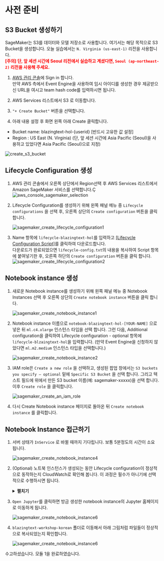 # 사전 준비

## S3 Bucket 생성하기 

SageMaker는 S3를 데이터와 모델 저장소로 사용합니다. 여기서는 해당 목적으로 S3 Bucket을 생성합니다. 오늘 실습에서는 `N. Virginia (us-east-1)` 리전을 사용합니다.<br>
**<font color='red'>[주의] 단, 앞 세션 시간에 Seoul 리전에서 실습하고 계셨다면, `Seoul (ap-northeast-2)` 리전을 사용해 주세요.</font>**

1. [AWS 관리 콘솔](https://console.aws.amazon.com/)에 Sign in 합니다. <br>
    만약 AWS 측에서 Event Engine을 사용하여 임시 아이디를 생성한 경우 제공받으신 URL을 여시고 team hash code를 입력하시면 됩니다.

1. AWS Services 리스트에서 S3 로 이동합니다.
1. `"+ Create Bucket"` 버튼을 선택합니다.
1. 아래 내용 설정 후 화면 왼쪽 아래 Create 클릭합니다.

* Bucket name: blazingtext-hol-{userid}  [반드시 고유한 값 설정] 
* Region : US East (N. Virginia) (단, 앞 세션 시간에 Asia Pacific (Seoul)을 사용하고 있었다면 Asia Pacific (Seoul)으로 지정) 

![create_s3_bucket](./images/module1_create_s3_bucket.png?classes=border)

## Lifecycle Configuration 생성
1. AWS 관리 콘솔에서 오른쪽 상단에서 Region선택 후 AWS Services 리스트에서 Amazon SageMaker 서비스를 선택합니다.Ç
    ![aws_console_sagemaker_selection](./images/module1_aws_console_sagemaker_selection.png?classes=border)

1. Lifecycle Configuration를 생성하기 위해 왼쪽 패널 메뉴 중 `Lifecycle configurations` 을 선택 후, 오른쪽 상단의 `Create configuration` 버튼을 클릭 합니다.

    ![sagemaker_create_lifecycle_configuration1](./images/module1_create_lifecycle_config1.png?classes=border)

1. Name 항목에 `lifecycle-blazingtext-hol`를 입력하고 <a href="https://raw.githubusercontent.com/daekeun-ml/aws-ai-ml-workshop-kr/master/contribution/daekeun-ml/blazingtext-korean-workshop/data/lifecycle-config.txt" download target="_blank">[Lifecycle Configuration Script]</a>를 클릭하여 다운로드합니다.<br>
다운로드가 완료되었으면 `lifecycle-config.txt`의 내용을 복사하여 Script 항목에 붙여넣기한 후, 오른쪽 하단의 `Create configuration` 버튼을 클릭 합니다. 
    ![sagemaker_create_lifecycle_configuration2](./images/module1_create_lifecycle_config2.png?classes=border)

## Notebook instance 생성

1. 새로운 Notebook instance를 생성하기 위해 왼쪽 패널 메뉴 중 Notebook Instances 선택 후 오른쪽 상단의 `Create notebook instance` 버튼을 클릭 합니다.

    ![sagemaker_create_notebook_instance1](./images/module1_sagemaker_create_notebook_instance1.png)

1. Notebook instance 이름으로 `notebook-blazingtext-hol-[YOUR-NAME]` 으로 넣은 뒤 `ml.c4.xlarge` 인스턴스 타입을 선택 합니다. 그런 다음, Additional configuration을 클릭하여 Lifecycle configuration - optional 항목에 `lifecycle-blzaingtext-hol`을 입력합니다.
(만약 Event Engine을 신청하지 않았다면 `ml.m2.medium` 인스턴스 타입을 선택합니다.)

    ![sagemaker_create_notebook_instance2](./images/module1_sagemaker_create_notebook_instance2.png)

1. IAM role은 `Create a new role` 을 선택하고, 생성된 팝업 창에서는 `S3 buckets you specify – optional` 밑에 `Specific S3 Bucket` 을 선택 합니다. 그리고 텍스트 필드에 위에서 만든 S3 bucket 이름(예: sagemaker-xxxxx)을 선택 합니다. 이후 `Create role` 을 클릭합니다.

    ![sagemaker_create_an_iam_role](./images/module1_sagemaker_create_notebook_instance3.png)


1. 다시 Create Notebook instance 페이지로 돌아온 뒤 `Create notebook instance` 를 클릭합니다.

## Notebook Instance 접근하기

1. 서버 상태가 `InService` 로 바뀔 때까지 기다립니다. 보통 5분정도의 시간이 소요 됩니다. 

    ![sagemaker_create_notebook_instance4](./images/module1_sagemaker_create_notebook_instance4.png)    


1. (Optional) 노트북 인스턴스가 생성되는 동안 Lifecycle configuration이 정상적으로 동작하는지 CloudWatch로 확인해 봅니다. 이 과정은 필수가 아니기에 선택적으로 수행하시면 됩니다.
    <details>
    <summary><strong>펼치기</strong></summary><p>

    1. 현재 생성중인 노트북 인스턴스를 클릭한 후, Lifecycle configuration 항목의 `View logs`를 클릭합니다.

        ![module1_cloudwatch1](./images/module1_cloudwatch1.png)    

    1. `LifecycleConfigOnStart`로 끝나는 Log Stream을 클릭합니다.

        ![module1_cloudwatch2](./images/module1_cloudwatch2.png)    

    1. CloudWatch 로그를 확인합니다.

        ![module1_cloudwatch3](./images/module1_cloudwatch3.png)    

    </p></details>

1. `Open Jupyter`를 클릭하면 방금 생성한 notebook instance의 Jupyter 홈페이지로 이동하게 됩니다.

    ![sagemaker_create_notebook_instance6](./images/module1_sagemaker_create_notebook_instance5.png)    

1. `blazingtext-workshop-korean` 폴더로 이동해서 아래 그림처럼 파일들이 정상적으로 복사되었는지 확인합니다.

    ![sagemaker_create_notebook_instance6](./images/module1_sagemaker_create_notebook_instance6.png)    

수고하셨습니다. 모듈 1을 완료하였습니다.